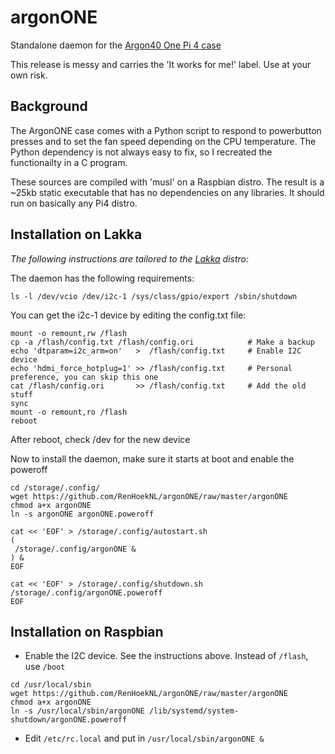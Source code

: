 # argonONE
Standalone daemon for the [Argon40 One Pi 4 case](https://www.argon40.com/argon-one-raspberry-pi-4-case.html)

This release is messy and carries the 'It works for me!' label. Use
at your own risk.

## Background 
The ArgonONE case comes with a Python script to respond to powerbutton presses
and to set the fan speed depending on the CPU temperature. The Python dependency
is not always easy to fix, so I recreated the functionailty in a C program.

These sources are compiled with 'musl' on a Raspbian distro. The result is
a ~25kb static executable that has no dependencies on any libraries. It should
run on basically any Pi4 distro.

## Installation on Lakka
*The following instructions are tailored to the [Lakka](http://www.lakka.tv/get/linux/rpi4/) distro:*

The daemon has the following requirements:

`ls -l /dev/vcio /dev/i2c-1 /sys/class/gpio/export /sbin/shutdown`

You can get the i2c-1 device by editing the config.txt file:
```
mount -o remount,rw /flash
cp -a /flash/config.txt /flash/config.ori            # Make a backup
echo 'dtparam=i2c_arm=on'   >  /flash/config.txt     # Enable I2C device
echo 'hdmi_force_hotplug=1' >> /flash/config.txt     # Personal preference, you can skip this one
cat /flash/config.ori       >> /flash/config.txt     # Add the old stuff
sync
mount -o remount,ro /flash
reboot
```
After reboot, check /dev for the new device

Now to install the daemon, make sure it starts at boot and enable the poweroff
```
cd /storage/.config/
wget https://github.com/RenHoekNL/argonONE/raw/master/argonONE
chmod a+x argonONE
ln -s argonONE argonONE.poweroff

cat << 'EOF' > /storage/.config/autostart.sh
(
 /storage/.config/argonONE &
) &
EOF

cat << 'EOF' > /storage/.config/shutdown.sh
/storage/.config/argonONE.poweroff
EOF
```

## Installation on Raspbian
- Enable the I2C device. See the instructions above. Instead of `/flash`, use `/boot`
```
cd /usr/local/sbin
wget https://github.com/RenHoekNL/argonONE/raw/master/argonONE
chmod a+x argonONE
ln -s /usr/local/sbin/argonONE /lib/systemd/system-shutdown/argonONE.poweroff
```
- Edit `/etc/rc.local` and put in `/usr/local/sbin/argonONE &`
